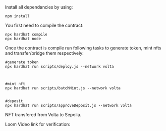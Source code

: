
Install all dependancies by using:
```shell
npm install
```

You first need to compile the contract:
```shell
npx hardhat compile
npx hardhat node
```

Once the contract is compile run following tasks to generate token, mint nfts and transfer/bridge them respectively:
```shell
#generate token
npx hardhat run scripts/deploy.js --network volta



#mint nft
npx hardhat run scripts/batchMint.js --network volta


#deposit
npx hardhat run scripts/approveDeposit.js --network volta
```
NFT transfered from Volta to Sepolia.

Loom Video link for verification: 

